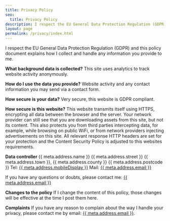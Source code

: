 ```yaml
---
title: Privacy Policy
seo:
  title: Privacy Policy
description: I respect the EU General Data Protection Regulation (GDPR). This policy document explains how I collect and handle any information you provide to me.
layout: page
permalink: /privacy/index.html
---
```


I respect the EU General Data Protection Regulation (GDPR) and this policy document explains how I collect and handle any information you provide to me.

**What background data is collected?**
This site uses analytics to track website activity anonymously.

**How do I use the data you provide?**
Website activity and any contact information you may send via a contact form.

**How secure is your data?**
Very secure, this website is GDPR compliant.

**How secure is this website?**
This website transmits itself using HTTPS, encrypting all data between the browser and the server. Your network provider can still see that you are downloading assets from this site, but not its content. This also protects you from third parties intercepting data, for example, while browsing on public WiFi, or from network providers injecting advertisements on this site. All relevant response HTTP headers are set for your protection and the Content Security Policy is adjusted to this websites requirements.

**Data controller**
{{ meta.address.name }}
{{ meta.address.street }}
{{ meta.address.town }}, {{ meta.address.county }}
{{ meta.address.postcode }}
Tel: <a href="tel:{{ meta.address.mobileCall }}">{{ meta.address.mobileDisplay }}</a>
Mail: <a href="mailto:{{ meta.address.email }}">{{ meta.address.email }}</a>

If you have any questions or doubts, please contact me: <a href="mailto:{{ meta.address.email }}">{{ meta.address.email }}</a>

**Changes to the policy**
If I change the content of this policy, those changes will be effective at the time I post them here.

**Complaints**
If you have any reason to complain about the way I handle your privacy, please contact me by email: <a href="mailto:{{ meta.address.email }}">{{ meta.address.email }}</a>.
